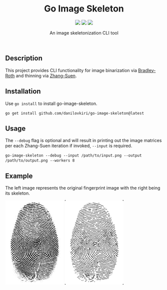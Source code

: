 <h1 align="center">Go Image Skeleton</h1>

<p align="center">
  <a href="/LICENSE"><img src="https://img.shields.io/badge/license-MIT-black"/></a>
  <a href="https://goreportcard.com/report/github.com/danilovkiri/go-image-skeleton"><img src="https://goreportcard.com/badge/github.com/danilovkiri/go-image-skeleton"/></a>
  <a href="https://app.fossa.com/projects/git%2Bgithub.com%2Fdanilovkiri%2Fgo-image-skeleton?ref=badge_shield" alt="FOSSA Status"><img src="https://app.fossa.com/api/projects/git%2Bgithub.com%2Fdanilovkiri%2Fgo-image-skeleton.svg?type=shield"/></a>

</p>

<p align="center">
  An image skeletonization CLI tool
</p>

<br>

## Description

This project provides CLI functionality for image binarization via
[Bradley-Roth](https://doi.org/10.1080/2151237X.2007.10129236) and thinning via
[Zhang-Suen](https://dl.acm.org/doi/pdf/10.1145/357994.358023).

## Installation

Use `go install` to install go-image-skeleton.

```shell
go get install github.com/danilovkiri/go-image-skeleton@latest
```

## Usage

The `--debug` flag is optional and will result in printing out the image matrices per each Zhang-Suen iteration
if invoked, `--input` is required.

```shell
go-image-skeleton --debug --input /path/to/input.png --output /path/to/output.png --workers 8
```

## Example

The left image represents the original fingerprint image with the right being its skeleton.

<p>
  <img src="./examples/example-input-1.png" width="187" />
  <img src="./examples/example-output-1.png" width="187" /> 
</p>
